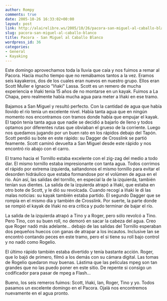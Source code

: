 ```yaml
---
author: Rompy
comments: true
date: 2005-10-26 16:33:02+00:00
layout: post
link: http://alairelibre.ws/2005/10/26/pacora-san-miguel-al-caballo-blanco
slug: pacora-san-miguel-al-caballo-blanco
title: Pacora - San Miguel al Caballo Blanco
wordpress_id: 36
categories:
- General
- Kayaking
---
```


Este domingo aprovechamos toda la lluvia que caía y nos fuimos a remar al Pacora. Hacía mucho tiempo que no remábamos tantos a la vez. Eramos seis kayakeros, dos de los cuales eran nuevos en nuestro grupo. Ellos eran Scott Muller e Ignacio "Iñaki" Lassa. Scott es un remero de mucha experiencia e Iñaki tenía 15 años de no montarse en un kayak. Fuimos a La Chapa, pero realmente había mucha agua para meter a Iñaki en ese tramo.

Bajamos a San Miguel y resultó perfecto. Con la cantidad de agua que había llovido el río tenía un excelente nivel. Había tanta agua que en ningún momento nos encontramos con tramos donde había que empujar el kayak. El tapón tenía tanta agua que nadie se decidió a bajarlo de lleno y todos optamos por diferentes rutas que obviaban el grueso de la corriente. Luego nos quedamos jugando por un buen rato en los rápidos debajo del Tapón. Scott perdió su bote en este rápido: su Dagger de Crosslink se partió feamente.  Scott caminó devuelta a San Miguel desde este rápido y nos encontró río abajo con el carro.

El tramo hacia el Tornillo estaba excelente con el zig-zag del medio a todo dar. El mismo tornillo estaba impresionante con tanta agua. Todos corrimos el rápido por extrema izquierda, saltandonos el mismo tornillo para evitar el desorden hidráulico que estaba formandose por el volúmen de agua en el río. Aún así, las salidas del tornillo, en especial la de la izquierda, también tenían sus dientes. La salida de la izquierda atrapó a Iñaki, que estaba en otro bote de Scott, y le dió su revolcada. Cuando recogí a Iñaki le di las malas noticias: su kayak también estaba partido. El segundo Dagger que se rompía en el mismo día y también de Crosslink. Por suerte, la parte donde se rompió el kayak de Iñaki no era crítica y pudo terminar de bajar el río.

La salida de la izquierda atrapó a Tino y a Roger, pero sólo revolcó a Tino. Pero Tino, con su buen roll,  no demoró en sacar la cabeza del agua. Creo que Roger nadó más adelante... debajo de las salidas del Tornillo esperaban dos pequeños huecos con ganas de atrapar a los incautos. Inclusive Ian se encontró contando peces en este tramo, pero el si tiene su roll bajo control y no nadó como Rogelio.

El último rápido también estaba divertido y tenía bastante acción. Roger, que lo bajó de primero, filmó a los demás con su cámara digital. Las tomas de Rogelio quedaron muy buenas. Lástima que las películas mpeg son tan grandes que no las puedo poner en este sitio. De repente si consigo un codificador para pasar de mpeg a Flash...

Bueno, los seis remeros fuimos: Scott, Iñaki, Ian, Roger, Tino y yo. Todos pasamos un excelente domingo en el Pacora. Ojalá nos encontremos nuevamente en el agua pronto.
